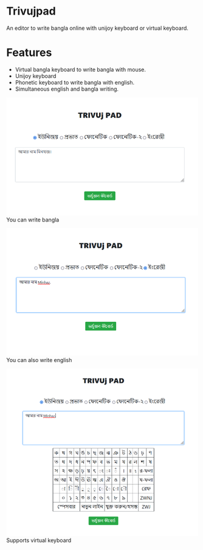 # Trivujpad

An editor to write bangla online with unijoy keyboard or virtual keyboard.


# Features
* Virtual bangla keyboard to write bangla with mouse.
* Unijoy keyboard
* Phonetic keyboard to write bangla with english.
* Simultaneous english and bangla writing.

![You can write bangla](<images/01. Unijoy keyboard.png>)
You can write bangla


![You can also write english](<images/02. English keyboard.png>)
You can also write english


![Support for virtual keyboard](<images/03. Virtual keyboard.png>)
Supports virtual keyboard